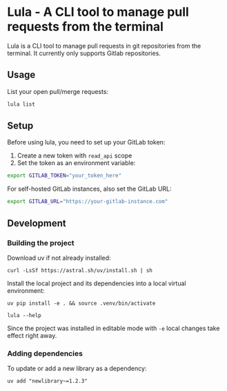 # Lula - A CLI tool to manage pull requests from the terminal

Lula is a CLI tool to manage pull requests in git repositories from the terminal. It currently only supports Gitlab repositories.

<!--
## Installation

```bash
pip install lula
```
-->

## Usage

List your open pull/merge requests:

```bash
lula list
```

## Setup

Before using lula, you need to set up your GitLab token:

1. Create a new token with `read_api` scope
2. Set the token as an environment variable:

```bash
export GITLAB_TOKEN="your_token_here"
```

For self-hosted GitLab instances, also set the GitLab URL:

```bash
export GITLAB_URL="https://your-gitlab-instance.com"
```

## Development

### Building the project

Download uv if not already installed:

```shell
curl -LsSf https://astral.sh/uv/install.sh | sh
```

Install the local project and its dependencies into a local virtual environment:

```shell
uv pip install -e . && source .venv/bin/activate

lula --help
```

Since the project was installed in editable mode with `-e` local changes take effect right away.

### Adding dependencies

To update or add a new library as a dependency:

```shell
uv add "newlibrary~=1.2.3"
```

<!--
To run the unit tests:

```shell
pytest .
```
-->
